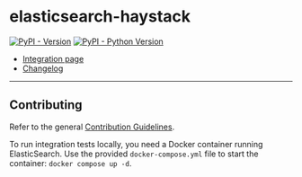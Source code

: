 # elasticsearch-haystack

[![PyPI - Version](https://img.shields.io/pypi/v/elasticsearch-haystack.svg)](https://pypi.org/project/elasticsearch-haystack)
[![PyPI - Python Version](https://img.shields.io/pypi/pyversions/elasticsearch-haystack.svg)](https://pypi.org/project/elasticsearch-haystack)

- [Integration page](https://haystack.deepset.ai/integrations/elasticsearch-document-store)
- [Changelog](https://github.com/deepset-ai/haystack-core-integrations/blob/main/integrations/elasticsearch/CHANGELOG.md)

---

## Contributing

Refer to the general [Contribution Guidelines](https://github.com/deepset-ai/haystack-core-integrations/blob/main/CONTRIBUTING.md).

To run integration tests locally, you need a Docker container running ElasticSearch.
Use the provided `docker-compose.yml` file to start the container: `docker compose up -d`.